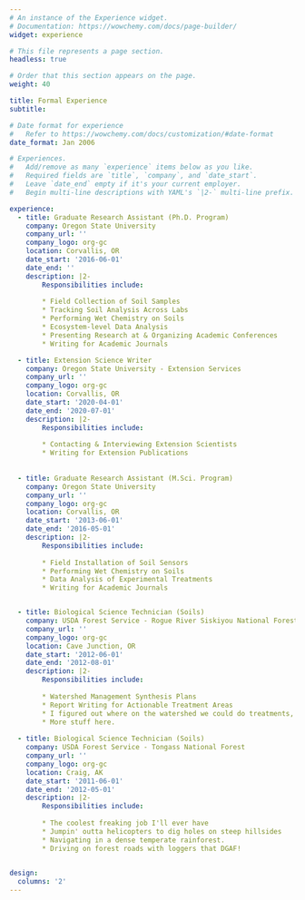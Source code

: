 ```yaml
---
# An instance of the Experience widget.
# Documentation: https://wowchemy.com/docs/page-builder/
widget: experience

# This file represents a page section.
headless: true

# Order that this section appears on the page.
weight: 40

title: Formal Experience
subtitle:

# Date format for experience
#   Refer to https://wowchemy.com/docs/customization/#date-format
date_format: Jan 2006

# Experiences.
#   Add/remove as many `experience` items below as you like.
#   Required fields are `title`, `company`, and `date_start`.
#   Leave `date_end` empty if it's your current employer.
#   Begin multi-line descriptions with YAML's `|2-` multi-line prefix.

experience:
  - title: Graduate Research Assistant (Ph.D. Program)
    company: Oregon State University
    company_url: ''
    company_logo: org-gc
    location: Corvallis, OR
    date_start: '2016-06-01'
    date_end: ''
    description: |2-
        Responsibilities include:
        
        * Field Collection of Soil Samples
        * Tracking Soil Analysis Across Labs
        * Performing Wet Chemistry on Soils
        * Ecosystem-level Data Analysis
        * Presenting Research at & Organizing Academic Conferences
        * Writing for Academic Journals

  - title: Extension Science Writer
    company: Oregon State University - Extension Services
    company_url: ''
    company_logo: org-gc
    location: Corvallis, OR
    date_start: '2020-04-01'
    date_end: '2020-07-01'
    description: |2-
        Responsibilities include:
        
        * Contacting & Interviewing Extension Scientists
        * Writing for Extension Publications
        
        
  - title: Graduate Research Assistant (M.Sci. Program)
    company: Oregon State University
    company_url: ''
    company_logo: org-gc
    location: Corvallis, OR
    date_start: '2013-06-01'
    date_end: '2016-05-01'
    description: |2-
        Responsibilities include:
        
        * Field Installation of Soil Sensors
        * Performing Wet Chemistry on Soils
        * Data Analysis of Experimental Treatments
        * Writing for Academic Journals


  - title: Biological Science Technician (Soils)
    company: USDA Forest Service - Rogue River Siskiyou National Forest
    company_url: ''
    company_logo: org-gc
    location: Cave Junction, OR
    date_start: '2012-06-01'
    date_end: '2012-08-01'
    description: |2-
        Responsibilities include:
        
        * Watershed Management Synthesis Plans
        * Report Writing for Actionable Treatment Areas
        * I figured out where on the watershed we could do treatments, and overlaid that with other management objectives to try and get two birds with one stone. How does this run on sentence look for 'responsibilities'? 
        * More stuff here. 
        
  - title: Biological Science Technician (Soils)
    company: USDA Forest Service - Tongass National Forest
    company_url: ''
    company_logo: org-gc
    location: Craig, AK
    date_start: '2011-06-01'
    date_end: '2012-05-01'
    description: |2-
        Responsibilities include:
        
        * The coolest freaking job I'll ever have
        * Jumpin' outta helicopters to dig holes on steep hillsides
        * Navigating in a dense temperate rainforest. 
        * Driving on forest roads with loggers that DGAF!        
        

design:
  columns: '2'
---
```

